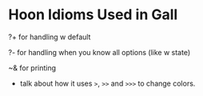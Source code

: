# Hoon Idioms Used in Gall

?+ for handling w default

?- for handling when you know all options (like w state)

~&  for printing
* talk about how it uses `>`, `>>` and `>>>` to change colors.
